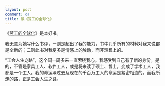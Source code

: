 ```yaml
---
layout: post
comment: on
title: 读《劳工的全球化》
---
```


《[劳工的全球化](https://github.com/cnpolitics/lwodf)》是本好书。

<!--excerpt-->

我无意为她写什么书评，一则是超出了我的能力，书中几乎所有的材料对我来说都是全新的；二则此书对我更多是情感上的触动，而非理智上的。

“工会人生之路”，这个词一周多来一直萦绕我心。我感受到自己有了新的身份。是的，不管是家具工人、软件工人，或是将来读了硕士、博士，变成了学术工人，我都是一个工人。我的命运与过去及现在的千百万工人的命运是紧密相连的。而我所走的路，正是工会人生之路。

